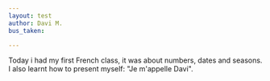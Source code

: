 ```yaml
---
layout: test
author: Davi M.
bus_taken:

---
```


Today i had my first French class, it was about numbers, dates and seasons. I also learnt how to present myself: "Je m'appelle Davi".
